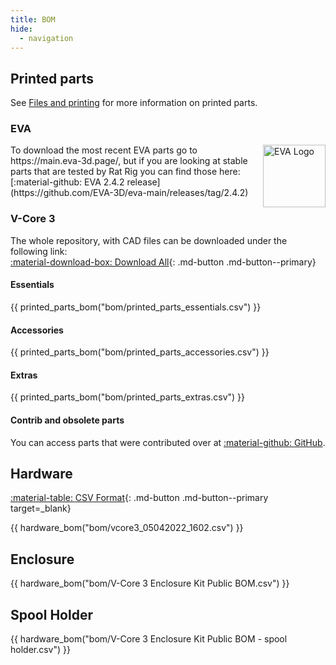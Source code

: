 ```yaml
---
title: BOM
hide:
  - navigation
---
```


## Printed parts

See [Files and printing](/printed_parts) for more information on printed parts.

### EVA

<img align="right" alt="EVA Logo" width="100" src="../assets/eva_logo.png">
To download the most recent EVA parts go to https://main.eva-3d.page/, but if you are looking at stable parts that are tested by Rat Rig you can find those here: [:material-github: EVA 2.4.2 release](https://github.com/EVA-3D/eva-main/releases/tag/2.4.2)

### V-Core 3

The whole repository, with CAD files can be downloaded under the following link:  
[:material-download-box: Download All](https://github.com/Rat-Rig/V-core-3/archive/main.zip){: .md-button .md-button--primary}

#### Essentials

{{ printed_parts_bom("bom/printed_parts_essentials.csv") }}

#### Accessories

{{ printed_parts_bom("bom/printed_parts_accessories.csv") }}

#### Extras

{{ printed_parts_bom("bom/printed_parts_extras.csv") }}

#### Contrib and obsolete parts

You can access parts that were contributed over at [:material-github: GitHub](https://github.com/Rat-Rig/V-core-3/tree/main/cad/printed_parts).

## Hardware

[:material-table: CSV Format](https://github.com/Rat-Rig/V-core-3/blob/main/docs/src/bom/vcore3_05042022_1602.csv){: .md-button .md-button--primary target=_blank}

{{ hardware_bom("bom/vcore3_05042022_1602.csv") }}

## Enclosure

{{ hardware_bom("bom/V-Core 3 Enclosure Kit Public BOM.csv") }}

## Spool Holder

{{ hardware_bom("bom/V-Core 3 Enclosure Kit Public BOM - spool holder.csv") }}
